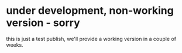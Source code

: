 under development, non-working version - sorry
====================

this is just a test publish, we'll provide a working version in a couple of weeks.